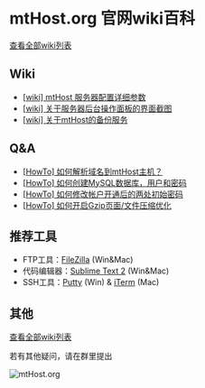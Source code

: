 # mtHost.org 官网wiki百科

[查看全部wiki列表](https://github.com/hzlzh/mtHost.org/issues?state=open)

## Wiki

* [\[wiki\] mtHost 服务器配置详细参数 ](https://github.com/hzlzh/mtHost.org/issues/1)
* [\[wiki\] 关于服务器后台操作面板的界面截图](https://github.com/hzlzh/mtHost.org/issues/7)
* [\[wiki\] 关于mtHost的备份服务](https://github.com/hzlzh/mtHost.org/issues/2)

## Q&A

* [\[HowTo\] 如何解析域名到mtHost主机？](https://github.com/hzlzh/mtHost.org/issues/6)
* [\[HowTo\] 如何创建MySQL数据库，用户和密码](https://github.com/hzlzh/mtHost.org/issues/5)
* [\[HowTo\] 如何修改帐户开通后的两处初始密码](https://github.com/hzlzh/mtHost.org/issues/4)
* [\[HowTo\] 如何开启Gzip页面/文件压缩优化](https://github.com/hzlzh/mtHost.org/issues/3)

## 推荐工具

* FTP工具：[FileZilla](https://filezilla-project.org/) (Win&Mac)
* 代码编辑器：[Sublime Text 2](http://www.sublimetext.com/2) (Win&Mac)
* SSH工具：[Putty](http://www.putty.org/) (Win) & [iTerm](http://www.iterm2.com/) (Mac)

## 其他

[查看全部wiki列表](https://github.com/hzlzh/mtHost.org/issues?state=open)

若有其他疑问，请在群里提出

![mtHost.org](https://zlz.im/wp-content/themes/dot-b-child/images/MediaTemple.png)
